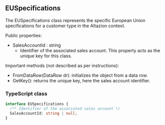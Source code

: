 ﻿## EUSpecifications

The EUSpecifications class represents the specific European Union specifications for a customer type in the Altazion context.

Public properties:

- SalesAccountId : string
  - Identifier of the associated sales account. This property acts as the unique key for this class.

Important methods (not described as per instructions):
- FromDataRow(DataRow dr): initializes the object from a data row.
- GetKey(): returns the unique key, here the sales account identifier.

### TypeScript class
```typescript
interface EUSpecifications {
  /** Identifier of the associated sales account */
  SalesAccountId: string | null;
}
```